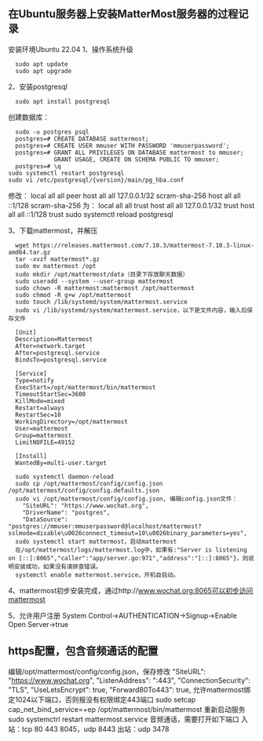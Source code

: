 ## 在Ubuntu服务器上安装MatterMost服务器的过程记录

安装环境Ubuntu 22.04
1、操作系统升级
```
  sudo apt update
  sudo apt upgrade
```
2、安装postgresql
```
  sudo apt install postgresql
```
  创建数据库：
  ```
    sudo -u postgres psql
    postgres=# CREATE DATABASE mattermost;
    postgres=# CREATE USER mmuser WITH PASSWORD 'mmuserpassword';
    postgres=# GRANT ALL PRIVILEGES ON DATABASE mattermost to mmuser;
               GRANT USAGE, CREATE ON SCHEMA PUBLIC TO mmuser;
    postgres=# \q
  sudo systemctl restart postgresql
  sudo vi /etc/postgresql/{version}/main/pg_hba.conf
```
  修改：
    local   all             all                                     peer
    host    all             all             127.0.0.1/32            scram-sha-256
    host    all             all             ::1/128                 scram-sha-256
  为：
    local   all             all                                     trust
    host    all             all             127.0.0.1/32            trust
    host    all             all             ::1/128                 trust
  sudo systemctl reload postgresql

3、下载mattermost，并解压
```
  wget https://releases.mattermost.com/7.10.3/mattermost-7.10.3-linux-amd64.tar.gz
  tar -xvzf mattermost*.gz
  sudo mv mattermost /opt
  sudo mkdir /opt/mattermost/data（目录下存放聊天数据）
  sudo useradd --system --user-group mattermost
  sudo chown -R mattermost:mattermost /opt/mattermost
  sudo chmod -R g+w /opt/mattermost
  sudo touch /lib/systemd/system/mattermost.service
  sudo vi /lib/systemd/system/mattermost.service，以下是文件内容，输入后保存文件

  [Unit]
  Description=Mattermost
  After=network.target
  After=postgresql.service
  BindsTo=postgresql.service

  [Service]
  Type=notify
  ExecStart=/opt/mattermost/bin/mattermost
  TimeoutStartSec=3600
  KillMode=mixed
  Restart=always
  RestartSec=10
  WorkingDirectory=/opt/mattermost
  User=mattermost
  Group=mattermost
  LimitNOFILE=49152

  [Install]
  WantedBy=multi-user.target

  sudo systemctl daemon-reload
  sudo cp /opt/mattermost/config/config.json /opt/mattermost/config/config.defaults.json
  sudo vi /opt/mattermost/config/config.json, 编辑config.json文件：
    "SiteURL": "https://www.wochat.org",
    "DriverName": "postgres",
    "DataSource": "postgres://mmuser:mmuserpassword@localhost/mattermost?sslmode=disable\u0026connect_timeout=10\u0026binary_parameters=yes",
  sudo systemctl start mattermost，启动mattermost
  在/opt/mattermost/logs/mattermost.log中，如果有:"Server is listening on [::]:8065","caller":"app/server.go:971","address":"[::]:8065"}，则说明安装成功，如果没有请排查错误。
  systemctl enable mattermost.service，开机自启动。
```
4、mattermost初步安装完成，通过http://www.wochat.org:8065可以初步访问mattermost

5、允许用户注册
  System Control->AUTHENTICATION->Signup->Enable Open Server->true
  
## https配置，包含音频通话的配置

编辑/opt/mattermost/config/config.json，保存修改
  "SiteURL": "https://www.wochat.org",
  "ListenAddress": ":443",
  "ConnectionSecurity": "TLS",
  "UseLetsEncrypt": true,
  "Forward80To443": true,
允许mattermost绑定1024以下端口，否则报没有权限绑定443端口
  sudo setcap cap_net_bind_service=+ep /opt/mattermost/bin/mattermost
重新启动服务
  sudo systemctrl restart mattermost.service
音频通话，需要打开如下端口
  入站：tcp 80 443 8045，udp 8443
  出站：udp 3478


